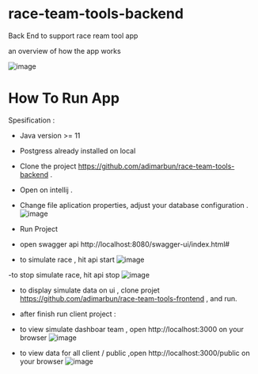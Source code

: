 # race-team-tools-backend
Back End to support race ream tool app

an overview of how the app works

![image](https://user-images.githubusercontent.com/57535407/197811597-b7166165-4f7b-4561-867b-0c7e766f2bf4.png)





# How To Run App

Spesification :
 - Java version >= 11
 - Postgress already installed on local
 
 
 
 - Clone the project https://github.com/adimarbun/race-team-tools-backend .
 - Open on intellij .
 - Change file aplication properties, adjust your database configuration .
 ![image](https://user-images.githubusercontent.com/57535407/197690868-51dbf381-e643-48cd-b386-488b4c326ecf.png)

- Run Project
- open swagger api http://localhost:8080/swagger-ui/index.html# 
-  to simulate race , hit api start
![image](https://user-images.githubusercontent.com/57535407/197691128-f7cf9eb0-ec48-4564-be92-669705a7d365.png)

-to stop simulate race, hit api stop
![image](https://user-images.githubusercontent.com/57535407/197691187-d6f52ee9-6286-4272-9963-56c4d5d4d019.png)


- to display simulate data on ui , clone projet https://github.com/adimarbun/race-team-tools-frontend , and run.

- after finish run client  project :
- to view simulate dashboar team , open http://localhost:3000 on your browser
![image](https://user-images.githubusercontent.com/57535407/197693210-4ed82f53-59ad-4c8b-af6e-25f7b9431825.png)

- to view data for all client / public ,open http://localhost:3000/public on your browser
![image](https://user-images.githubusercontent.com/57535407/197693405-952b19a8-e987-40c5-93d0-68cfc7df8c07.png)

 

 
